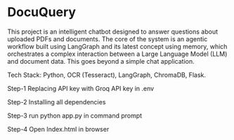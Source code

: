 # DocuQuery
This project is an intelligent chatbot designed to answer questions about uploaded PDFs and documents. The core of the system is an agentic workflow built using LangGraph and its latest concept using memory, which orchestrates a complex interaction between a Large Language Model (LLM) and document data. This goes beyond a simple chat application.

Tech Stack: Python, OCR (Tesseract), LangGraph, ChromaDB, Flask.

Step-1 Replacing API key with Groq API key in .env

Step-2 Installing all dependencies

Step-3 run python app.py in command prompt

Step-4 Open Index.html in browser
